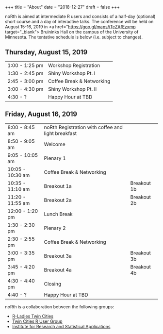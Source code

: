 +++
title = "About"
date = "2018-12-27"
draft = false
+++

noRth is aimed at intermediate R users and consists of a half-day (optional) short course and a day of interactive talks. The conference will be held on August 15-16, 2019 in <a href="https://goo.gl/maps/iTcZAfEzxmp target="_blank"> Bruininks Hall</a> on the campus of the University of Minnesota. The tentative schedule is below (i.e. subject to changes).

## Thursday, August 15, 2019
<table class="table">
  <tr>
    <td class="firstbreak">1:00 - 1:25 pm</td>
    <td>Workshop Registration </td> 
  </tr>
  <tr>
    <td class="first">1:30 - 2:45 pm</td>
    <td>Shiny Workshop Pt. I</td> 
  </tr>
    <tr>
    <td class="firstbreak">2:45 - 3:00 pm</td>
    <td>Coffee Break & Networking </td> 
  </tr>
    <tr>
    <td class="first">3:00 - 4:30 pm</td>
    <td>Shiny Workshop Pt. II</td> 
  </tr>
    <tr>
    <td class="first">4:30 - ?</td>
    <td>Happy Hour at TBD</td> 
  </tr>  
</table>

## Friday, August 16, 2019

<table class="table">
  <tr>
    <td class="firstbreak"> 8:00 - 8:45 am </th>
    <td>noRth Registration with coffee and light breakfast </th>
  </tr>
  <tr>
    <td class="first"> 8:50 - 9:05 am </th>
    <td> Welcome </th>
  </tr>
    <tr>
    <td class="first"> 9:05 - 10:05 am </th>
    <td> Plenary 1 </th>
  </tr>
  <tr>
    <td class="firstbreak"> 10:05 - 10:30 am </th>
    <td> Coffee Break & Networking </th>
  </tr>
  <tr>
    <td class="first"> 10:35 - 11:10 am </th>
    <td> Breakout 1a </th>
    <td> Breakout 1b </th>
  </tr>
  <tr>
    <td class="first"> 11:20 - 11:55 am </th>
    <td> Breakout 2a </th>
    <td> Breakout 2b </th>
  </tr>
    <tr>
    <td class="firstbreak"> 12:00 - 1:20 pm </th>
    <td> Lunch Break </th>
  </tr>
    </tr>
    <tr>
    <td class="first"> 1:30 - 2:30 pm </th>
    <td> Plenary 2 </th>
  </tr>
    <tr>
    <td class="firstbreak"> 2:30 - 2:55 pm </th>
    <td> Coffee Break & Networking </th>
  </tr>
    <tr>
    <td class="first"> 3:00 - 3:35 pm </th>
    <td> Breakout 3a </th>
    <td> Breakout 3b </th>
  </tr>
    <tr>
    <td class="first"> 3:45 - 4:20 pm </th>
    <td> Breakout 4a </th>
    <td> Breakout 4b </th>
  </tr>
    </tr>
    <tr>
    <td class="first"> 4:30 - 4:40 pm </th>
    <td> Closing </th>
  </tr>
    </tr>
    <tr>
    <td class="firstbreak"> 4:40 - ? </th>
    <td> Happy Hour at TBD </th>
  </tr>
</table>

noRth is a collaboration between the following groups:

* <a href="https://www.meetup.com/RLadiesTC/" target="_blank"> R-Ladies Twin Cities</a> 
* <a href="https://www.meetup.com/twincitiesrug/" target="_blank"> Twin Cities R User Group</a> 
* <a href="http://irsa.stat.umn.edu/" target="_blank"> Institute for Research and Statistical Applications</a>